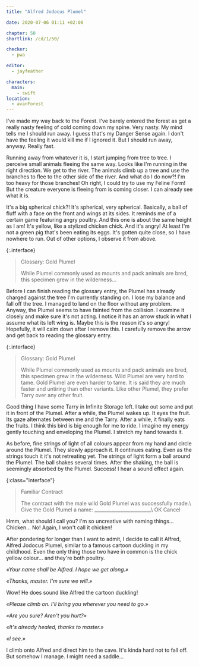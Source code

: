 ```yaml
---
title: "Alfred Jodocus Plumel"

date: 2020-07-06 01:11 +02:00

chapter: 50
shortlink: /cd/1/50/

checker:
  - pwa

editor: 
  - jayfeather

characters:
  main:
    - swift
location:
  - avanForest
---
```

I've made my way back to the Forest.
I've barely entered the forest as get a really nasty feeling of cold coming down my spine.
Very nasty.
My mind tells me I should run away.
I guess that's my Danger Sense again.
I don't have the feeling it would kill me if I ignored it.
But I should run away, anyway.
Really fast.

Running away from whatever it is, I start jumping from tree to tree.
I perceive small animals fleeing the same way.
Looks like I'm running in the right direction.
We get to the river.
The animals climb up a tree and use the branches to flee to the other side of the river.
And what do I do now?!
I'm too heavy for those branches!
Oh right, I could try to use my Feline Form!
But the creature everyone is fleeing from is coming closer.
I can already see what it is.

It's a big spherical chick?!
It's spherical, very spherical.
Basically, a ball of fluff with a face on the front and wings at its sides.
It reminds me of a certain game featuring angry poultry.
And this one is about the same height as I am!
It's yellow, like a stylized chicken chick.
And it's angry!
At least I'm not a green pig that's been eating its eggs.
It's gotten quite close, so I have nowhere to run.
Out of other options, I observe it from above.

{:.interface}
> Glossary: Gold Plumel
>
> While Plumel commonly used as mounts and pack animals are bred, this specimen grew in the wilderness…
>

Before I can finish reading the glossary entry, the Plumel has already charged against the tree I'm currently standing on.
I lose my balance and fall off the tree.
I managed to land on the floor without any problem.
Anyway, the Plumel seems to have fainted from the collision.
I examine it closely and make sure it's not acting.
I notice it has an arrow stuck in what I assume what its left wing is.
Maybe this is the reason it's so angry!
Hopefully, it will calm down after I remove this.
I carefully remove the arrow and get back to reading the glossary entry.

{:.interface}
> Glossary: Gold Plumel
>
> While Plumel commonly used as mounts and pack animals are bred, this specimen grew in the wilderness.
> Wild Plumel are very hard to tame.
> Gold Plumel are even harder to tame.
> It is said they are much faster and untiring than other variants.
> Like other Plumel, they prefer Tarry over any other fruit.
>

Good thing I have some Tarry in Infinite Storage left.
I take out some and put it in front of the Plumel.
After a while, the Plumel wakes up.
It eyes the fruit.
Its gaze alternates between me and the Tarry.
After a while, it finally eats the fruits.
I think this bird is big enough for me to ride.
I imagine my energy gently touching and enveloping the Plumel.
I stretch my hand towards it.

As before, fine strings of light of all colours appear from my hand and circle around the Plumel.
They slowly approach it.
It continues eating.
Even as the strings touch it it's not retreating yet.
The strings of light form a ball around the Plumel.
The ball shakes several times.
After the shaking, the ball is seemingly absorbed by the Plumel.
Success!
I hear a sound effect again.

{:class="interface"}
> Familiar Contract
>
> The contract with the male wild Gold Plumel was successfully made.\\
> Give the Gold Plumel a name: \_\_\_\_\_\_\_\_\_\_\_\_\_\_\_\_\_\_\_\_\_\_\_\_\\
> <span class="btn btn-outline-primary active">OK</span> <span class="btn btn-outline-primary">Cancel</span>
>

Hmm, what should I call you?
I'm so uncreative with naming things…
Chicken… No!
Again, I won't call it chicken!

After pondering for longer than I want to admit, I decide to call it Alfred, Alfred Jodocus Plumel, similar to a famous cartoon duckling in my childhood.
Even the only thing those two have in common is the chick yellow colour… and they're both poultry.

*«Your name shall be Alfred. I hope we get along.»*

*«Thanks, master. I'm sure we will.»*

Wow! He does sound like Alfred the cartoon duckling!

*«Please climb on. I'll bring you wherever you need to go.»*

*«Are you sure? Aren't you hurt?»*

*«It's already healed, thanks to master.»*

*«I see.»*

I climb onto Alfred and direct him to the cave.
It's kinda hard not to fall off.
But somehow I manage.
I might need a saddle…
